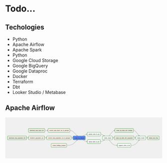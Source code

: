 # Todo...

## Techologies

* Python
* Apache Airflow
* Apache Spark
* Python
* Google Cloud Storage
* Google BigQuery
* Google Dataproc
* Docker
* Terraform
* Dbt
* Looker Studio / Metabase

## Apache Airflow

![Alt text](images/airflow_iowa_liquor_dag.png)
